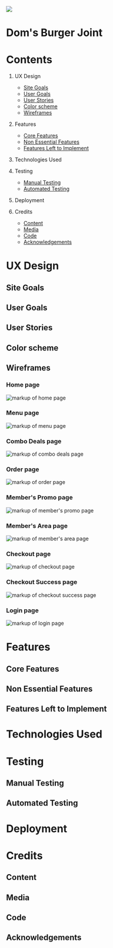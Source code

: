 <img src="https://codeinstitute.s3.amazonaws.com/fullstack/ci_logo_small.png" style="margin: 0;">

# Dom's Burger Joint 

# Contents

1. UX Design
    - [Site Goals](#site-goals)
    - [User Goals](#user-goals)
    - [User Stories](#user-stories)
    - [Color scheme](#color-scheme)
    - [Wireframes](#wireframes)

2. Features
    - [Core Features](#core-features)
    - [Non Essential Features](#non-essential-features)
    - [Features Left to Implement](#features-left-to-implement)

3. Technologies Used
    
4. Testing
    - [Manual Testing](#manual-testing)
    - [Automated Testing](#automated-testing)

5. Deployment

6. Credits
    - [Content](#content)
    - [Media](#media)
    - [Code](#code)
    - [Acknowledgements](#acknowledgements)

# UX Design
## Site Goals
## User Goals
## User Stories
## Color scheme
## Wireframes

### Home page
<img src="static/wireframes/home.png" alt="markup of home page">

### Menu page
<img src="static/wireframes/menu.png" alt="markup of menu page">

### Combo Deals page
<img src="static/wireframes/combos.png" alt="markup of combo deals page">

### Order page
<img src="static/wireframes/orders.png" alt="markup of order page">

### Member's Promo page
<img src="static/wireframes/members_promo.png" alt="markup of member's promo page">

### Member's Area page
<img src="static/wireframes/members_area.png" alt="markup of member's area page">

### Checkout page
<img src="static/wireframes/checkout.png" alt="markup of checkout page">

### Checkout Success page
<img src="static/wireframes/checkout_success.png" alt="markup of checkout success page">

### Login page
<img src="static/wireframes/login.png" alt="markup of login page">



# Features
## Core Features
## Non Essential Features
## Features Left to Implement

# Technologies Used

# Testing
## Manual Testing
## Automated Testing

# Deployment

# Credits
## Content 
## Media
## Code
## Acknowledgements